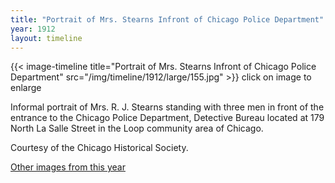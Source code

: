 ```yaml
---
title: "Portrait of Mrs. Stearns Infront of Chicago Police Department"
year: 1912
layout: timeline
---
```


{{< image-timeline title="Portrait of Mrs. Stearns Infront of Chicago Police Department" src="/img/timeline/1912/large/155.jpg" >}}
click on image to enlarge

Informal portrait of Mrs. R. J. Stearns standing with three men in front of the entrance to the Chicago Police Department, Detective Bureau located at 179 North La Salle Street in the Loop community area of Chicago. 

Courtesy of the Chicago Historical Society. 

[Other images from this year](/historical/timeline/1912)